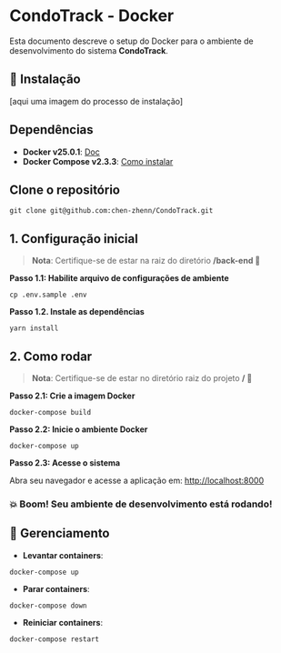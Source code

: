 # CondoTrack - Docker

Esta documento descreve o setup do Docker para o ambiente de desenvolvimento do sistema **CondoTrack**.

## :electric_plug: Instalação

[aqui uma imagem do processo de instalação]

## Dependências

- **Docker v25.0.1**: [Doc](https://www.docker.com/get-started)
- **Docker Compose v2.3.3**: [Como instalar](https://docs.docker.com/compose/install/)

## Clone o repositório

```
git clone git@github.com:chen-zhenn/CondoTrack.git
```

## 1. Configuração inicial

> **Nota**: 
Certifique-se de estar na raiz do diretório **/back-end :open_file_folder:**

__Passo 1.1: Habilite arquivo de configurações de ambiente__

```
cp .env.sample .env
```

__Passo 1.2. Instale as dependências__

```
yarn install
```

## 2. Como rodar

> **Nota**: 
Certifique-se de estar no diretório raiz do projeto **/ :open_file_folder:**


__Passo 2.1: Crie a imagem Docker__

```
docker-compose build
```

__Passo 2.2: Inicie o ambiente Docker__

```
docker-compose up
```

__Passo 2.3: Acesse o sistema__

Abra seu navegador e acesse a aplicação em: [http://localhost:8000](http://localhost:8000)

### :boom: Boom! Seu ambiente de desenvolvimento está rodando!             

## :wrench: Gerenciamento

- **Levantar containers**:

```
docker-compose up
```

- **Parar containers**:

```
docker-compose down
```

- **Reiniciar containers**:

```
docker-compose restart
```
